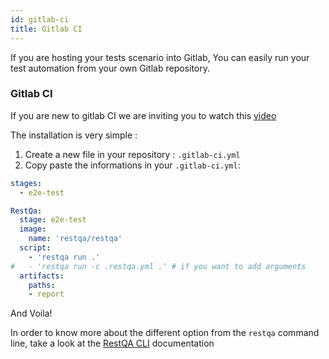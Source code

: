 ```yaml
---
id: gitlab-ci
title: Gitlab CI
---
```


If you are hosting your tests scenario into Gitlab, You can easily run your test automation from your own Gitlab repository.

### Gitlab CI

If you are new to gitlab CI we are inviting you to watch this [video](https://youtu.be/1iXFbchozdY)

The installation is very simple :

1. Create a new file in your repository : `.gitlab-ci.yml`
2. Copy paste the informations in your `.gitlab-ci.yml`:

```yaml
stages:
  - e2e-test

RestQa:
  stage: e2e-test
  image:
    name: 'restqa/restqa'
  script:
    - 'restqa run .'
#   - 'restqa run -c .restqa.yml .' # if you want to add arguments
  artifacts:
    paths:
    - report
```

And Voila!

In order to know more about the different option from the `restqa` command line,  take a look at the [RestQA CLI](/api/cli) documentation
